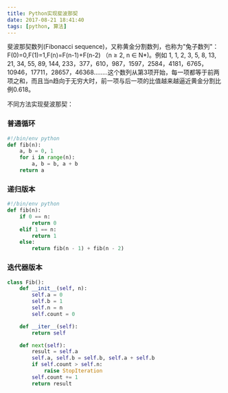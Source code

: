```yaml
---
title: Python实现斐波那契 
date: 2017-08-21 18:41:40
tags: [python, 算法]
---
```

斐波那契数列(Fibonacci sequence)，又称黄金分割数列，也称为"兔子数列"：
F(0)=0,F(1)=1,F(n)=F(n-1)+F(n-2) （n $\ge$ 2, n $\in$ N\*)。例如 1, 1, 2, 3, 5, 8, 13, 21, 34, 55, 89, 144, 233，377，610，987，1597，2584，4181，6765，10946，17711，28657，46368........这个数列从第3项开始，每一项都等于前两项之和，而且当n趋向于无穷大时，前一项与后一项的比值越来越逼近黄金分割比例0.618。  

不同方法实现斐波那契：   

### 普通循环   

```python
#!/bin/env python
def fib(n):
    a, b = 0, 1
    for i in range(n):
        a, b = b, a + b
    return a
```

### 递归版本   
```python
#!/bin/env python
def fib(n):
    if 0 == n:
        return 0
    elif 1 == n:
        return 1
    else:
        return fib(n - 1) + fib(n - 2)
```

### 迭代器版本   
```python
class Fib():
    def __init__(self, n):
        self.a = 0
        self.b = 1
        self.n = n
        self.count = 0

    def __iter__(self):
        return self

    def next(self):
        result = self.a
        self.a, self.b = self.b, self.a + self.b
        if self.count > self.n:
            raise StopIteration
        self.count += 1
        return result
```

